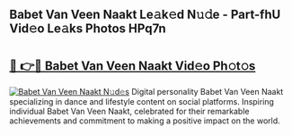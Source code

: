 ## Babet Van Veen Naakt Le𝚊k𝚎d N𝚞𝚍e - Part-fhU Vid𝚎o Le𝚊ks Photos HPq7n

# <h2><a href="http://fb6fgg.evod.top/?m=Babet+Van+Veen+Naakt">🔗 👉🔴 Babet Van Veen Naakt Vid𝚎o Ph𝚘t𝚘s</a></h2>

[![Babet Van Veen Naakt N𝚞d𝚎s](https://i.imgur.com/8V9OHl7.gif)](http://fb6fgg.evod.top/?m=Babet+Van+Veen+Naakt)
Digital personality Babet Van Veen Naakt specializing in dance and lifestyle content on social platforms. Inspiring individual Babet Van Veen Naakt, celebrated for their remarkable achievements and commitment to making a positive impact on the world. 
